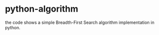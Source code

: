 # python-algorithm

the code shows a simple Breadth-First Search algorithm implementation in python.
